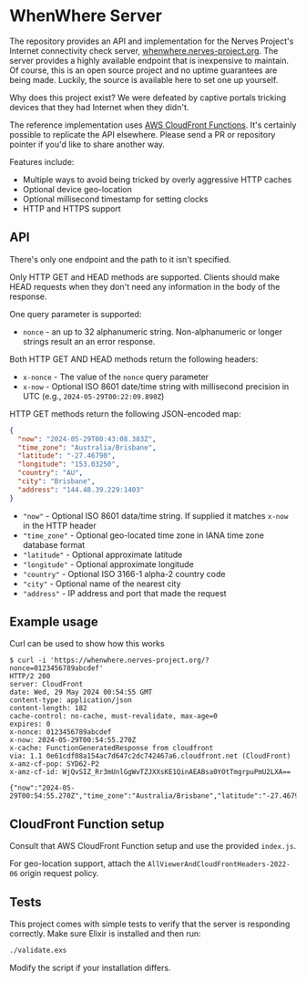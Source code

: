 # WhenWhere Server

The repository provides an API and implementation for the Nerves Project's
Internet connectivity check server,
[whenwhere.nerves-project.org](https://whenwhere.nerves-project.org). The server
provides a highly available endpoint that is inexpensive to maintain. Of course,
this is an open source project and no uptime guarantees are being made. Luckily,
the source is available here to set one up yourself.

Why does this project exist? We were defeated by captive portals tricking
devices that they had Internet when they didn't.

The reference implementation uses [AWS CloudFront
Functions](https://docs.aws.amazon.com/AmazonCloudFront/latest/DeveloperGuide/cloudfront-functions.html).
It's certainly possible to replicate the API elsewhere. Please send a PR or
repository pointer if you'd like to share another way.

Features include:

* Multiple ways to avoid being tricked by overly aggressive HTTP caches
* Optional device geo-location
* Optional millisecond timestamp for setting clocks
* HTTP and HTTPS support

## API

There's only one endpoint and the path to it isn't specified.

Only HTTP GET and HEAD methods are supported. Clients should make HEAD requests
when they don't need any information in the body of the response.

One query parameter is supported:

* `nonce` - an up to 32 alphanumeric string. Non-alphanumeric or longer strings
  result an an error response.

Both HTTP GET AND HEAD methods return the following headers:

* `x-nonce` - The value of the `nonce` query parameter
* `x-now` - Optional ISO 8601 date/time string with millisecond precision in UTC (e.g., `2024-05-29T00:22:09.890Z`)

HTTP GET methods return the following JSON-encoded map:

```json
{
  "now": "2024-05-29T00:43:08.383Z",
  "time_zone": "Australia/Brisbane",
  "latitude": "-27.46790",
  "longitude": "153.03250",
  "country": "AU",
  "city": "Brisbane",
  "address": "144.48.39.229:1403"
}
```

* `"now"` - Optional ISO 8601 data/time string. If supplied it matches `x-now` in the HTTP header
* `"time_zone"` - Optional geo-located time zone in IANA time zone database format
* `"latitude"` - Optional approximate latitude
* `"longitude"` - Optional approximate longitude
* `"country"` - Optional ISO 3166-1 alpha-2 country code
* `"city"` - Optional name of the nearest city
* `"address"` - IP address and port that made the request

## Example usage

Curl can be used to show how this works

```shell
$ curl -i 'https://whenwhere.nerves-project.org/?nonce=0123456789abcdef'
HTTP/2 200
server: CloudFront
date: Wed, 29 May 2024 00:54:55 GMT
content-type: application/json
content-length: 182
cache-control: no-cache, must-revalidate, max-age=0
expires: 0
x-nonce: 0123456789abcdef
x-now: 2024-05-29T00:54:55.270Z
x-cache: FunctionGeneratedResponse from cloudfront
via: 1.1 0e61cdf08a154ac7d647c2dc742467a6.cloudfront.net (CloudFront)
x-amz-cf-pop: SYD62-P2
x-amz-cf-id: WjQvSIZ_Rr3mUnlGgWvTZJXXsKE1QinAEABsa0YOtTmgrpuPmU2LXA==

{"now":"2024-05-29T00:54:55.270Z","time_zone":"Australia/Brisbane","latitude":"-27.46790","longitude":"153.03250","country":"AU","city":"Brisbane","address":"144.48.39.229:38917"}
```

## CloudFront Function setup

Consult that AWS CloudFront Function setup and use the provided `index.js`.

For geo-location support, attach the `AllViewerAndCloudFrontHeaders-2022-06`
origin request policy.

## Tests

This project comes with simple tests to verify that the server is responding
correctly. Make sure Elixir is installed and then run:

```sh
./validate.exs
```

Modify the script if your installation differs.

